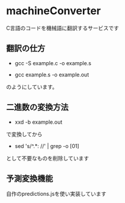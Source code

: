 # machineConverter

C言語のコードを機械語に翻訳するサービスです

## 翻訳の仕方

* gcc -S example.c -o example.s

* gcc example.s -o example.out

のようにしています。

## 二進数の変換方法

* xxd -b example.out

で変換してから

* sed 's/^.*: //' | grep -o [01]

として不要なものを削除しています

## 予測変換機能

自作のpredictions.jsを使い実装しています
